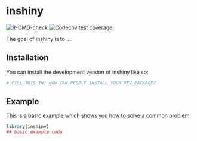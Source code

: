 
# inshiny

<!-- badges: start -->
[![R-CMD-check](https://github.com/nicholasdavies/inshiny/actions/workflows/R-CMD-check.yaml/badge.svg)](https://github.com/nicholasdavies/inshiny/actions/workflows/R-CMD-check.yaml)
[![Codecov test coverage](https://codecov.io/gh/nicholasdavies/inshiny/graph/badge.svg)](https://app.codecov.io/gh/nicholasdavies/inshiny)
<!-- badges: end -->

The goal of inshiny is to ...

## Installation

You can install the development version of inshiny like so:

``` r
# FILL THIS IN! HOW CAN PEOPLE INSTALL YOUR DEV PACKAGE?
```

## Example

This is a basic example which shows you how to solve a common problem:

``` r
library(inshiny)
## basic example code
```

